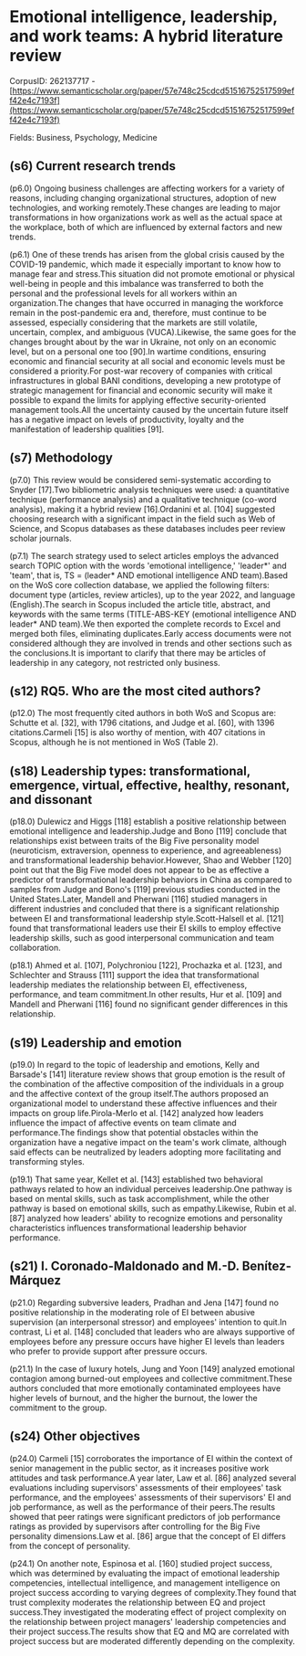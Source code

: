 # Emotional intelligence, leadership, and work teams: A hybrid literature review

CorpusID: 262137717 - [https://www.semanticscholar.org/paper/57e748c25cdcd51516752517599eff42e4c7193f](https://www.semanticscholar.org/paper/57e748c25cdcd51516752517599eff42e4c7193f)

Fields: Business, Psychology, Medicine

## (s6) Current research trends
(p6.0) Ongoing business challenges are affecting workers for a variety of reasons, including changing organizational structures, adoption of new technologies, and working remotely.These changes are leading to major transformations in how organizations work as well as the actual space at the workplace, both of which are influenced by external factors and new trends.

(p6.1) One of these trends has arisen from the global crisis caused by the COVID-19 pandemic, which made it especially important to know how to manage fear and stress.This situation did not promote emotional or physical well-being in people and this imbalance was transferred to both the personal and the professional levels for all workers within an organization.The changes that have occurred in managing the workforce remain in the post-pandemic era and, therefore, must continue to be assessed, especially considering that the markets are still volatile, uncertain, complex, and ambiguous (VUCA).Likewise, the same goes for the changes brought about by the war in Ukraine, not only on an economic level, but on a personal one too [90].In wartime conditions, ensuring economic and financial security at all social and economic levels must be considered a priority.For post-war recovery of companies with critical infrastructures in global BANI conditions, developing a new prototype of strategic management for financial and economic security will make it possible to expand the limits for applying effective security-oriented management tools.All the uncertainty caused by the uncertain future itself has a negative impact on levels of productivity, loyalty and the manifestation of leadership qualities [91].
## (s7) Methodology
(p7.0) This review would be considered semi-systematic according to Snyder [17].Two bibliometric analysis techniques were used: a quantitative technique (performance analysis) and a qualitative technique (co-word analysis), making it a hybrid review [16].Ordanini et al. [104] suggested choosing research with a significant impact in the field such as Web of Science, and Scopus databases as these databases includes peer review scholar journals.

(p7.1) The search strategy used to select articles employs the advanced search TOPIC option with the words 'emotional intelligence,' 'leader*' and 'team', that is, TS = (leader* AND emotional intelligence AND team).Based on the WoS core collection database, we applied the following filters: document type (articles, review articles), up to the year 2022, and language (English).The search in Scopus included the article title, abstract, and keywords with the same terms (TITLE-ABS-KEY (emotional intelligence AND leader* AND team).We then exported the complete records to Excel and merged both files, eliminating duplicates.Early access documents were not considered although they are involved in trends and other sections such as the conclusions.It is important to clarify that there may be articles of leadership in any category, not restricted only business.
## (s12) RQ5. Who are the most cited authors?
(p12.0) The most frequently cited authors in both WoS and Scopus are: Schutte et al. [32], with 1796 citations, and Judge et al. [60], with 1396 citations.Carmeli [15] is also worthy of mention, with 407 citations in Scopus, although he is not mentioned in WoS (Table 2).
## (s18) Leadership types: transformational, emergence, virtual, effective, healthy, resonant, and dissonant
(p18.0) Dulewicz and Higgs [118] establish a positive relationship between emotional intelligence and leadership.Judge and Bono [119] conclude that relationships exist between traits of the Big Five personality model (neuroticism, extraversion, openness to experience, and agreeableness) and transformational leadership behavior.However, Shao and Webber [120] point out that the Big Five model does not appear to be as effective a predictor of transformational leadership behaviors in China as compared to samples from Judge and Bono's [119] previous studies conducted in the United States.Later, Mandell and Pherwani [116] studied managers in different industries and concluded that there is a significant relationship between EI and transformational leadership style.Scott-Halsell et al. [121] found that transformational leaders use their EI skills to employ effective leadership skills, such as good interpersonal communication and team collaboration.

(p18.1) Ahmed et al. [107], Polychroniou [122], Prochazka et al. [123], and Schlechter and Strauss [111] support the idea that transformational leadership mediates the relationship between EI, effectiveness, performance, and team commitment.In other results, Hur et al. [109] and Mandell and Pherwani [116] found no significant gender differences in this relationship.
## (s19) Leadership and emotion
(p19.0) In regard to the topic of leadership and emotions, Kelly and Barsade's [141] literature review shows that group emotion is the result of the combination of the affective composition of the individuals in a group and the affective context of the group itself.The authors proposed an organizational model to understand these affective influences and their impacts on group life.Pirola-Merlo et al. [142] analyzed how leaders influence the impact of affective events on team climate and performance.The findings show that potential obstacles within the organization have a negative impact on the team's work climate, although said effects can be neutralized by leaders adopting more facilitating and transforming styles.

(p19.1) That same year, Kellet et al. [143] established two behavioral pathways related to how an individual perceives leadership.One pathway is based on mental skills, such as task accomplishment, while the other pathway is based on emotional skills, such as empathy.Likewise, Rubin et al. [87] analyzed how leaders' ability to recognize emotions and personality characteristics influences transformational leadership behavior performance.
## (s21) I. Coronado-Maldonado and M.-D. Benítez-Márquez
(p21.0) Regarding subversive leaders, Pradhan and Jena [147] found no positive relationship in the moderating role of EI between abusive supervision (an interpersonal stressor) and employees' intention to quit.In contrast, Li et al. [148] concluded that leaders who are always supportive of employees before any pressure occurs have higher EI levels than leaders who prefer to provide support after pressure occurs.

(p21.1) In the case of luxury hotels, Jung and Yoon [149] analyzed emotional contagion among burned-out employees and collective commitment.These authors concluded that more emotionally contaminated employees have higher levels of burnout, and the higher the burnout, the lower the commitment to the group.
## (s24) Other objectives
(p24.0) Carmeli [15] corroborates the importance of EI within the context of senior management in the public sector, as it increases positive work attitudes and task performance.A year later, Law et al. [86] analyzed several evaluations including supervisors' assessments of their employees' task performance, and the employees' assessments of their supervisors' EI and job performance, as well as the performance of their peers.The results showed that peer ratings were significant predictors of job performance ratings as provided by supervisors after controlling for the Big Five personality dimensions.Law et al. [86] argue that the concept of EI differs from the concept of personality.

(p24.1) On another note, Espinosa et al. [160] studied project success, which was determined by evaluating the impact of emotional leadership competencies, intellectual intelligence, and management intelligence on project success according to varying degrees of complexity.They found that trust complexity moderates the relationship between EQ and project success.They investigated the moderating effect of project complexity on the relationship between project managers' leadership competencies and their project success.The results show that EQ and MQ are correlated with project success but are moderated differently depending on the complexity.
